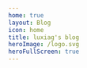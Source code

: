 ```yaml
---
home: true
layout: Blog
icon: home
title: luxiag's blog
heroImage: /logo.svg
heroFullScreen: true
---
```



